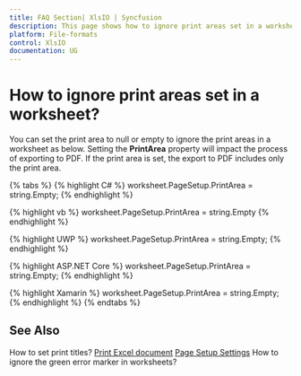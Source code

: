 ```yaml
---
title: FAQ Section| XlsIO | Syncfusion
description: This page shows how to ignore print areas set in a worksheet using Syncfusion .NET Excel library (XlsIO).
platform: File-formats
control: XlsIO
documentation: UG
---
```


# How to ignore print areas set in a worksheet?

You can set the print area to null or empty to ignore the print areas in a worksheet as below. Setting the **PrintArea** property will impact the process of exporting to PDF. If the print area is set, the export to PDF includes only the print area.

{% tabs %}
{% highlight C# %}
worksheet.PageSetup.PrintArea = string.Empty;
{% endhighlight %}

{% highlight vb %}
worksheet.PageSetup.PrintArea = string.Empty
{% endhighlight %}

{% highlight UWP %}
worksheet.PageSetup.PrintArea = string.Empty;
{% endhighlight %}

{% highlight ASP.NET Core %}
worksheet.PageSetup.PrintArea = string.Empty;
{% endhighlight %}

{% highlight Xamarin %}
worksheet.PageSetup.PrintArea = string.Empty;
{% endhighlight %}
{% endtabs %}

## See Also

How to set print titles?
[Print Excel document](https://help.syncfusion.com/file-formats/xlsio/excel-to-pdf-conversion#print-excel-document)
[Page Setup Settings](https://help.syncfusion.com/file-formats/xlsio/working-with-excel-worksheet#page-setup-settings)
How to ignore the green error marker in worksheets?
